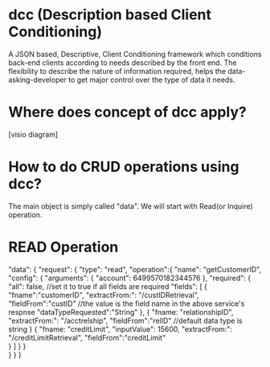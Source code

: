 # dcc (Description based Client Conditioning)
A JSON based, Descriptive, Client Conditioning framework which conditions back-end clients according to needs described by the front end. The flexibility to describe the nature of information required, helps the data-asking-developer to get major control over the type of data it needs.

# Where does concept of dcc apply?
[visio diagram]

# How to do CRUD operations using dcc?
  The main object is simply called "data". We will start with Read(or Inquire) operation.
  
  # READ Operation
  
  "data": {
	  "request": {
      "type": "read",
      "operation":{
        "name": "getCustomerID",		
        "config": {
          "arguments": {
            "account": 6499570182344576
          },
          "required": {
            "all": false,           //set it to true if all fields are required
            "fields": [
            {
              "fname":"customerID",
              "extractFrom:": "/custIDRetrieval",
              "fieldFrom":"custID"  //the value is the field name in the above service's respnse
              "dataTypeRequested":"String"
            },
            {
              "fname: "relationshipID",
              "extractFrom:": "/acctrelship",
              "fieldFrom":"relID"					//default data type is string
            }
            {
              "fname: "creditLimit",
              "inputValue": 15600,
              "extractFrom:": "/creditLimitRetrieval",
              "fieldFrom":"creditLimit"					
            }
          ]
          }
        }		
      }
	}
 }
